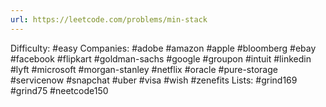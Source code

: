 ```yaml
---
url: https://leetcode.com/problems/min-stack
---
```


Difficulty: #easy
Companies: #adobe #amazon #apple #bloomberg #ebay #facebook #flipkart #goldman-sachs #google #groupon #intuit #linkedin #lyft #microsoft #morgan-stanley #netflix #oracle #pure-storage #servicenow #snapchat #uber #visa #wish #zenefits
Lists: #grind169 #grind75 #neetcode150